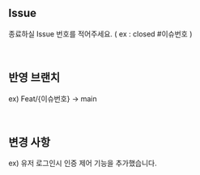 ## Issue
종료하실 Issue 번호를 적어주세요.
( ex : closed #이슈번호 )

<br/>

## 반영 브랜치
ex) Feat/{이슈번호} -> main

<br/>

## 변경 사항
ex) 유저 로그인시 인증 제어 기능을 추가했습니다.

<br/>
